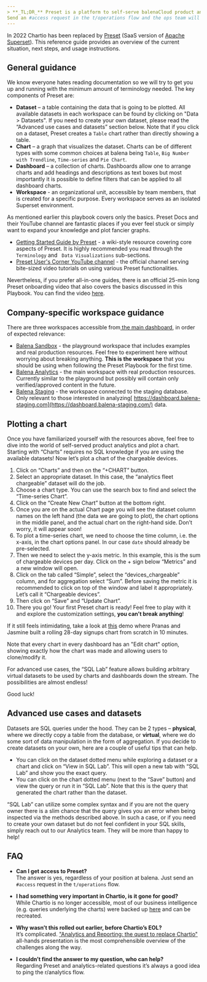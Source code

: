 ```yaml
---
> **_TL;DR_** Preset is a platform to self-serve balenaCloud product analytics (regarding fleets, devices, users, etc.) and is available to every balenista.
Send an #access request in the t/operations flow and the ops team will take care of the rest.
---
```


In 2022 Chartio has been replaced by [Preset](https://preset.io/) (SaaS version of [Apache Superset](https://superset.apache.org/)). This reference guide provides an overview of the current situation, next steps, and usage instructions.

## General guidance

We know everyone hates reading documentation so we will try to get you up and running with the minimum amount of terminology needed. The key components of Preset are:
* **Dataset** – a table containing the data that is going to be plotted. All available datasets in each workspace can be found by clicking on "Data > Datasets". If you need to create your own dataset, please read the “Advanced use cases and datasets” section below. Note that if you click on a dataset, Preset creates a `Table` chart rather than directly showing a table.
*  **Chart** – a graph that visualizes the dataset. Charts can be of different types with some common choices at balena being `Table`, `Big Number with Trendline`, `Time-series` and `Pie Chart`.  
*  **Dashboard** – a collection of charts. Dashboards allow one to arrange charts and add headings and descriptions as text boxes but most importantly it is possible to define filters that can be applied to all dashboard charts.
*  **Workspace** - an organizational unit, accessible by team members, that is created for a specific purpose. Every workspace serves as an isolated Superset environment.

As mentioned earlier this playbook covers only the basics. Preset Docs and their YouTube channel are fantastic places if you ever feel stuck or simply want to expand your knowledge and plot fancier graphs.
* [Getting Started Guide by Preset](https://docs.preset.io/docs/welcome-to-preset) - a wiki-style resource covering core aspects of Preset. It is highly recommended you read through the `Terminology` and ` Data Visualizations` sub-sections.
* [Preset User's Corner YouTube channel](https://www.youtube.com/channel/UCzg8opP7sG8n0Mi0e8yeqAg) - the official channel serving bite-sized video tutorials on using various Preset functionalities.

Nevertheless, if you prefer all-in-one guides, there is an official 25-min long Preset onboarding video that also covers the basics discussed in this Playbook. You can find the video [here](https://youtu.be/hvp4NMgifqY).

## Company-specific workspace guidance

There are three workspaces accessible from[ the main dashboard](https://manage.app.preset.io/app), in order of expected relevance:
* [Balena Sandbox](https://868c5593.us2a.app.preset.io/) - the playground workspace that includes examples and real production resources. Feel free to experiment here without worrying about breaking anything. **This is the workspace** that you should be using when following the Preset Playbook for the first time.
* [Balena Analytics](https://373617ab.us2a.app.preset.io/) - the main workspace with real production resources. Currently similar to the playground but possibly will contain only verified/approved content in the future.
* [Balena Staging](https://d0671a1a.us2a.app.preset.io/) - the workspace connected to the staging database. Only relevant to those interested in analyzing[ https://dashboard.balena-staging.com](https://dashboard.balena-staging.com/) data.

## Plotting a chart

Once you have familiarized yourself with the resources above, feel free to dive into the world of self-served product analytics and plot a chart. Starting with “Charts” requires no SQL knowledge if you are using the available datasets! Now let’s plot a chart of the chargeable devices.
1. Click on “Charts” and then on the “+CHART” button.
2. Select an appropriate dataset. In this case, the “analytics fleet chargeable” dataset will do the job.
3. Choose a chart type. You can use the search box to find and select the “Time-series Chart”.
4. Click on the “Create New Chart” button at the bottom right.
5. Once you are on the actual Chart page you will see the dataset column names on the left hand (the data we are going to plot), the chart options in the middle panel, and the actual chart on the right-hand side. Don’t worry, it will appear soon!
6. To plot a time-series chart, we need to choose the time column, i.e. the x-axis, in the chart options panel. In our case `date` should already be pre-selected.
7. Then we need to select the y-axis metric. In this example, this is the sum of chargeable devices per day. Click on the + sign below “Metrics” and a new window will open.
8. Click on the tab called “Simple”, select the “devices_chargeable” column, and for aggregation select “Sum”. Before saving the metric it is recommended to click on top of the window and label it appropriately. Let’s call it “Chargeable devices”.
9.  Then click on “Save” and “Update Chart”.
10. There you go! Your first Preset chart is ready! Feel free to play with it and explore the customization settings, **you can’t break anything**!

If it still feels intimidating, take a look at [this](https://drive.google.com/file/d/1t7Tl_kQzRyvt7WR9rZXHMCgnci95YS6c) demo where Pranas and Jasmine built a rolling 28-day signups chart from scratch in 10 minutes.

Note that every chart in every dashboard has an "Edit chart" option, showing exactly how the chart was made and allowing users to clone/modify it.

For advanced use cases, the “SQL Lab” feature allows building arbitrary virtual datasets to be used by charts and dashboards down the stream. The possibilities are almost endless!

Good luck!

## Advanced use cases and datasets

Datasets are SQL queries under the hood. They can be 2 types – **physical**, where we directly copy a table from the database, or **virtual**, where we do some sort of data manipulation in the form of aggregation.
If you decide to create datasets on your own, here are a couple of useful tips that can help.
* You can click on the dataset dotted menu while exploring a dataset or a chart and click on “View in SQL Lab”. This will open a new tab with “SQL Lab” and show you the exact query.
* You can click on the chart dotted menu (next to the “Save” button) and view the query or run it in “SQL Lab”. Note that this is the query that generated the chart rather than the dataset.

“SQL Lab” can utilize some complex syntax and if you are not the query owner there is a slim chance that the query gives you an error when being inspected via the methods described above. In such a case, or if you need to create your own dataset but do not feel confident in your SQL skills, simply reach out to our Analytics team. They will be more than happy to help!

## FAQ

- **Can I get access to Preset?**  
The answer is yes, regardless of your position at balena. Just send an `#access` request in the `t/operations` flow.

- **I had something very important in Chartio, is it gone for good?**  
While Chartio is no longer accessible, most of our business intelligence (e.g. queries underlying the charts) were backed up [here](https://github.com/balena-io/analytics-pipeline/tree/master/chartio/backup) and can be recreated.

- **Why wasn’t this rolled out earlier, before Chartio’s EOL?**  
It’s complicated. ["Analytics and Reporting: the quest to replace Chartio"](https://github.com/balena-io/balena-io/wiki/All-hands-presentations#fri-january-28--2022-analytics-and-reporting-the-quest-to-replace-chartio) all-hands presentation is the most comprehensible overview of the challenges along the way.

- **I couldn’t find the answer to my question, who can help?**  
Regarding Preset and analytics-related questions it’s always a good idea to ping the r/analytics flow.